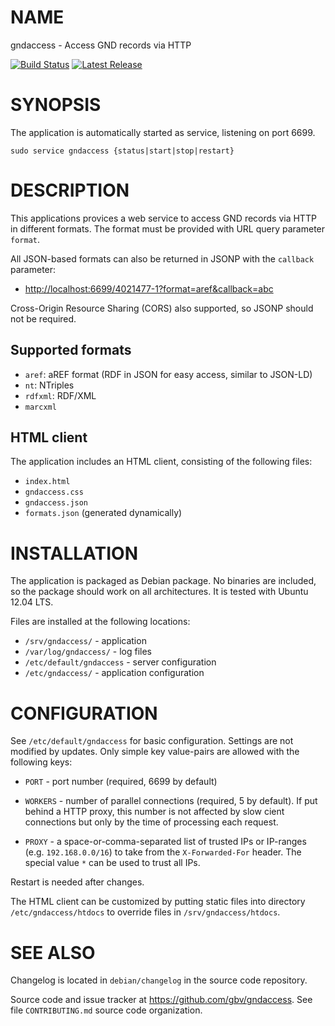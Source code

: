# NAME

gndaccess - Access GND records via HTTP

[![Build Status](https://travis-ci.org/gbv/gndaccess.svg)](https://travis-ci.org/gbv/gndaccess)
[![Latest Release](https://img.shields.io/github/release/gbv/gndaccess.svg)](https://github.com/gbv/gndaccess/releases)

# SYNOPSIS

The application is automatically started as service, listening on port 6699.

    sudo service gndaccess {status|start|stop|restart}

# DESCRIPTION

This applications provices a web service to access GND records via HTTP in
different formats. The format must be provided with URL query parameter
`format`.

All JSON-based formats can also be returned in JSONP with the `callback`
parameter:

* <http://localhost:6699/4021477-1?format=aref&callback=abc>

Cross-Origin Resource Sharing (CORS) also supported, so JSONP should not be
required.

## Supported formats

* `aref`: aREF format (RDF in JSON for easy access, similar to JSON-LD)
* `nt`: NTriples
* `rdfxml`: RDF/XML
* `marcxml`

## HTML client

The application includes an HTML client, consisting of the following files:

* `index.html`
* `gndaccess.css`
* `gndaccess.json`
* `formats.json` (generated dynamically)

# INSTALLATION

The application is packaged as Debian package. No binaries are included, so the
package should work on all architectures. It is tested with Ubuntu 12.04 LTS.

Files are installed at the following locations:

* `/srv/gndaccess/` - application
* `/var/log/gndaccess/` - log files
* `/etc/default/gndaccess` - server configuration
* `/etc/gndaccess/` - application configuration

# CONFIGURATION

See `/etc/default/gndaccess` for basic configuration. Settings are not modified
by updates.  Only simple key value-pairs are allowed with the following keys:

* `PORT` - port number (required, 6699 by default)

* `WORKERS` - number of parallel connections (required, 5 by default). If put 
   behind a HTTP proxy, this number is not affected by slow cient connections 
   but only by the time of processing each request.

* `PROXY` - a space-or-comma-separated list of trusted IPs or IP-ranges
   (e.g. `192.168.0.0/16`) to take from the `X-Forwarded-For` header.
   The special value `*` can be used to trust all IPs.

Restart is needed after changes.

The HTML client can be customized by putting static files into directory
`/etc/gndaccess/htdocs` to override files in `/srv/gndaccess/htdocs`.

# SEE ALSO

Changelog is located in `debian/changelog` in the source code repository.

Source code and issue tracker at <https://github.com/gbv/gndaccess>. See
file `CONTRIBUTING.md` source code organization.

